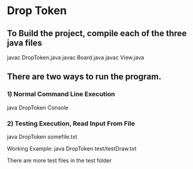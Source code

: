 # Drop Token

## To Build the project, compile each of the three java files
javac DropToken.java
javac Board.java
javac View.java

## There are two ways to run the program.
### 1) Normal Command Line Execution
java DropToken Console

### 2) Testing Execution, Read Input From File
java DropToken somefile.txt

Working Example:
java DropToken test/testDraw.txt

There are more test files in the test folder
